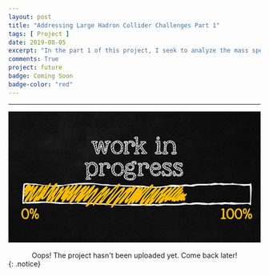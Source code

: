 ```yaml
---
layout: post
title: "Addressing Large Hadron Collider Challenges Part 1"
tags: [ Project ]
date: 2019-08-05
excerpt: "In the part 1 of this project, I seek to analyze the mass spectrum of particle decaying into muon-antimuon (dimuon) pairs and figure out the mass of Z boson by fitting the mixture of 1) Gaussian distribution and 2) flat distribution using scikit-optimise toolkit."
comments: True
project: future
badge: Coming Soon
badge-color: "red"
---
```


---

![png](/assets/img/wip.jpg)
<center> Oops! The project hasn't been uploaded yet. Come back later! </center>
{: .notice}
